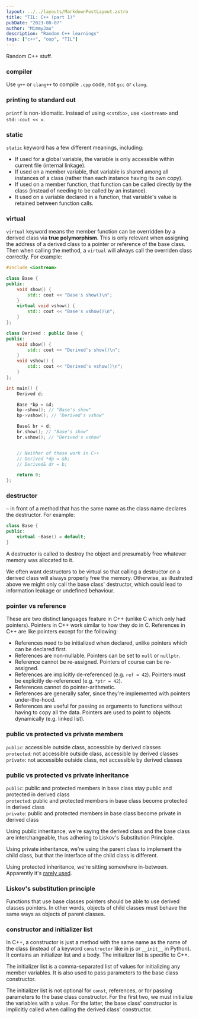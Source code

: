 ```yaml
---
layout: ../../layouts/MarkdownPostLayout.astro
title: "TIL: C++ (part 1)"
pubDate: "2023-08-07"
author: "MimmyJau"
description: "Random C++ learnings"
tags: ["c++", "oop", "TIL"]
---
```


Random C++ stuff.

### compiler

Use `g++` or `clang++` to compile `.cpp` code, not `gcc` or `clang`.

### printing to standard out

`printf` is non-idiomatic. Instead of using `<cstdio>`, use `<iostream>` and `std::cout << x`.

### static

`static` keyword has a few different meanings, including:
- If used for a global variable, the variable is only accessible within current file (internal linkage).
- If used on a member variable, that variable is shared among all instances of a class (rather than each instance having its own copy).
- If used on a member function, that function can be called directly by the class (instead of needing to be called by an instance).
- It used on a variable declared in a function, that variable's value is retained between function calls.

### virtual

`virtual` keyword means the member function can be overridden by a derived class via **true polymorphism**. This is only relevant when assigning the address of a derived class to a pointer or reference of the base class. Then when calling the method, a `virtual` will always call the overriden class correctly. For example:
``` cpp
#include <iostream>

class Base {
public:
    void show() {
        std:: cout << "Base's show()\n";
    }
    virtual void vshow() {
        std:: cout << "Base's vshow()\n";
    }
};

class Derived : public Base {
public:
    void show() {
        std:: cout << "Derived's show()\n";
    }
    void vshow() {
        std:: cout << "Derived's vshow()\n";
    }
};

int main() {
    Derived d;

    Base *bp = &d;
    bp->show(); // "Base's show"
    bp->vshow(); // "Derived's vshow"

    Base& br = d;
    br.show(); // "Base's show"
    br.vshow(); // "Derived's vshow"


    // Neither of these work in C++
    // Derived *dp = &b;
    // Derived& dr = b;

    return 0;
};

```

### destructor

`~` in front of a method that has the same name as the class name declares the destructor. For example:
``` cpp
class Base {
public:
	virtual ~Base() = default;
}
```
A destructor is called to destroy the object and presumably free whatever memory was allocated to it. 

We often want destructors to be virtual so that calling a destructor on a derived class will always properly free the memory. Otherwise, as illustrated above we might only call the base class' destructor, which could lead to information leakage or undefined behaviour.

### pointer vs reference
These are two distinct languages feature in C++ (unlike C which only had pointers). Pointers in C++ work similar to how they do in C. References in C++ are like pointers except for the following:

- References need to be initialized when declared, unlike pointers which can be declared first.
- References are non-nullable. Pointers can be set to `null` or `nullptr`.
- Reference cannot be re-assigned. Pointers of course can be re-assigned.
- References are implicitly de-referenced (e.g. `ref = 42`). Pointers must be explicitly de-referenced (e.g. `*ptr = 42`).
- References cannot do pointer-arithmetic.
- References are generally safer, since they're implemented with pointers under-the-hood.
- References are useful for passing as arguments to functions without having to copy all the data. Pointers are used to point to objects dynamically (e.g. linked list). 

### public vs protected vs private members
`public`: accessible outside class, accessible by derived classes  
`protected`: not accessible outside class, accessible by derived classes  
`private`: not accessible outside class, not accessible by derived classes  

### public vs protected vs private inheritance
`public`: public and protected members in base class stay public and protected in derived class  
`protected`: public and protected members in base class become protected in derived class  
`private`: public and protected members in base class become private in derived class  

Using public inheritance, we're saying the derived class and the base class are interchangeable, thus adhering to Liskov's Substitution Principle.

Using private inheritance, we're using the parent class to implement the child class, but that the interface of the child class is different.

Using protected inheritance, we're sitting somewhere in-between. Apparently it's [rarely used](https://stackoverflow.com/a/1374362).

### Liskov's substitution principle

Functions that use base classes pointers should be able to use derived classes pointers. In other words, objects of child classes must behave the same ways as objects of parent classes.

### constructor and initializer list

In C++, a constructor is just a method with the same name as the name of the class (instead of a keyword `constructor` like in js or `__init__` in Python). It contains an initializer list and a body. The initializer list is specific to C++.

The initializer list is a comma-separated list of values for initializing any member variables. It is also used to pass parameters to the base class constructor.

The initializer list is not optional for `const`, references, or for passing parameters to the base class constructor. For the first two, we must initialize the variables with a value. For the latter, the base class' constructor is implicitly called when calling the derived class' constructor.
